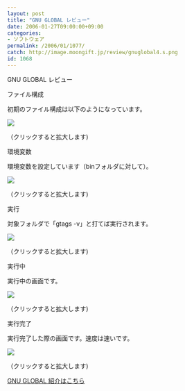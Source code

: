 ```yaml
---
layout: post
title: "GNU GLOBAL レビュー"
date: 2006-01-27T09:00:00+09:00
categories:
- ソフトウェア
permalink: /2006/01/1077/
catch: http://image.moongift.jp/review/gnuglobal4.s.png
id: 1068
---
```

GNU GLOBAL レビュー  
<!--more-->

ファイル構成

  

初期のファイル構成は以下のようになっています。

  

[![](http://image.moongift.jp/review/gnuglobal3.s.png)](http://image.moongift.jp/review/gnuglobal3.png)  
  
（クリックすると拡大します)

  

環境変数

  

環境変数を設定しています（binフォルダに対して）。

  

[![](http://image.moongift.jp/review/gnuglobal2.s.png)](http://image.moongift.jp/review/gnuglobal2.png)  
  
（クリックすると拡大します)

  

実行

  

対象フォルダで「gtags -v」と打てば実行されます。

  

[![](http://image.moongift.jp/review/gnuglobal4.s.png)](http://image.moongift.jp/review/gnuglobal4.png)  
  
（クリックすると拡大します)

  

実行中

  

実行中の画面です。

  

[![](http://image.moongift.jp/review/gnuglobal5.s.png)](http://image.moongift.jp/review/gnuglobal5.png)  
  
（クリックすると拡大します)

  

実行完了

  

実行完了した際の画面です。速度は速いです。

  

[![](http://image.moongift.jp/review/gnuglobal6.s.png)](http://image.moongift.jp/review/gnuglobal6.png)  
  
（クリックすると拡大します)

  

[GNU GLOBAL 紹介はこちら](http://oss.moongift.jp/intro/i-1062.html)


